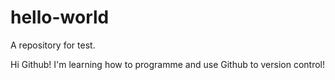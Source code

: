 # hello-world
A repository for test.

Hi Github!
I'm learning how to programme and use Github to version control!
